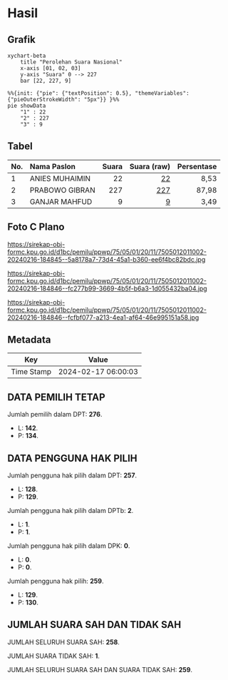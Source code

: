# Hasil

## Grafik

```mermaid
xychart-beta
    title "Perolehan Suara Nasional"
    x-axis [01, 02, 03]
    y-axis "Suara" 0 --> 227
    bar [22, 227, 9]
```

```mermaid
%%{init: {"pie": {"textPosition": 0.5}, "themeVariables": {"pieOuterStrokeWidth": "5px"}} }%%
pie showData
    "1" : 22
    "2" : 227
    "3" : 9
```

## Tabel

| No. | Nama Paslon    | Suara | Suara (raw) | Persentase |
|:--- |:-------------- | -----:| -----------:| ----------:|
| 1   | ANIES MUHAIMIN | 22    | [22][p-1]   | 8,53       |
| 2   | PRABOWO GIBRAN | 227   | [227][p-2]  | 87,98      |
| 3   | GANJAR MAHFUD  | 9     | [9][p-3]    | 3,49       |


[p-1]: https://github.com/gigit-pemilu/pemilu-2024/blob/main/pilpres/hitung-suara/sub/75-gorontalo/sub/05-gorontalo-utara/sub/01-atinggola/sub/2011-ilomata/sub/002-tps/sub/paslon-1.txt
[p-2]: https://github.com/gigit-pemilu/pemilu-2024/blob/main/pilpres/hitung-suara/sub/75-gorontalo/sub/05-gorontalo-utara/sub/01-atinggola/sub/2011-ilomata/sub/002-tps/sub/paslon-2.txt
[p-3]: https://github.com/gigit-pemilu/pemilu-2024/blob/main/pilpres/hitung-suara/sub/75-gorontalo/sub/05-gorontalo-utara/sub/01-atinggola/sub/2011-ilomata/sub/002-tps/sub/paslon-3.txt

## Foto C Plano

https://sirekap-obj-formc.kpu.go.id/d1bc/pemilu/ppwp/75/05/01/20/11/7505012011002-20240216-184845--5a8178a7-73d4-45a1-b360-ee6f4bc82bdc.jpg

https://sirekap-obj-formc.kpu.go.id/d1bc/pemilu/ppwp/75/05/01/20/11/7505012011002-20240216-184846--fc277b99-3669-4b5f-b6a3-1d055432ba04.jpg

https://sirekap-obj-formc.kpu.go.id/d1bc/pemilu/ppwp/75/05/01/20/11/7505012011002-20240216-184846--fcfbf077-a213-4ea1-af64-46e995151a58.jpg


## Metadata

| Key        | Value               |
| ---------- | ------------------- |
| Time Stamp | 2024-02-17 06:00:03 |


## DATA PEMILIH TETAP

Jumlah pemilih dalam DPT: **276**.
 * L: **142**.
 * P: **134**.

## DATA PENGGUNA HAK PILIH

Jumlah pengguna hak pilih dalam DPT: **257**.
 * L: **128**.
 * P: **129**.

Jumlah pengguna hak pilih dalam DPTb: **2**.
 * L: **1**.
 * P: **1**.

Jumlah pengguna hak pilih dalam DPK: **0**.
 * L: **0**.
 * P: **0**.

Jumlah pengguna hak pilih: **259**.
 * L: **129**.
 * P: **130**.

## JUMLAH SUARA SAH DAN TIDAK SAH

JUMLAH SELURUH SUARA SAH: **258**.

JUMLAH SUARA TIDAK SAH: **1**.

JUMLAH SELURUH SUARA SAH DAN SUARA TIDAK SAH: **259**.


